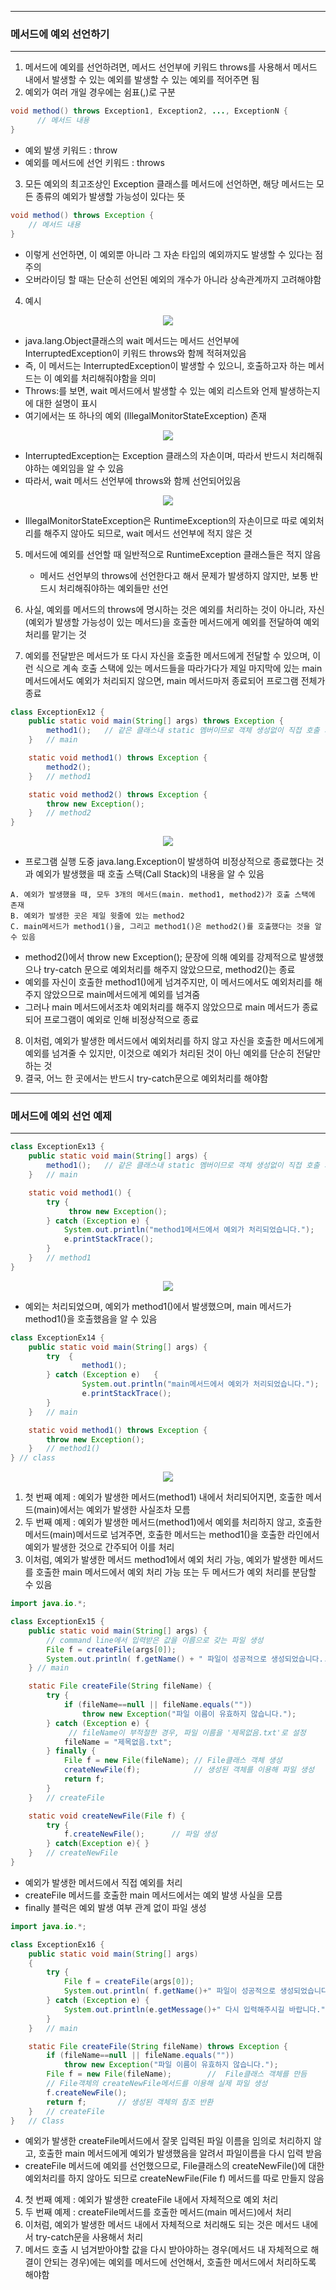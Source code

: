 -----
### 메서드에 예외 선언하기
-----
1. 메서드에 예외를 선언하려면, 메서드 선언부에 키워드 throws를 사용해서 메서드 내에서 발생할 수 있는 예외를 발생할 수 있는 예외를 적어주면 됨
2. 예외가 여러 개일 경우에는 쉼표(,)로 구분
```java
void method() throws Exception1, Exception2, ..., ExceptionN {
      // 메서드 내용
}
```
  - 예외 발생 키워드 : throw
  - 예외를 메서드에 선언 키워드 : throws

3. 모든 예외의 최고조상인 Exception 클래스를 메서드에 선언하면, 해당 메서드는 모든 종류의 예외가 발생할 가능성이 있다는 뜻
```java
void method() throws Exception {
    // 메서드 내용
}
```
  - 이렇게 선언하면, 이 예외뿐 아니라 그 자손 타입의 예외까지도 발생할 수 있다는 점 주의
  - 오버라이딩 할 때는 단순히 선언된 예외의 개수가 아니라 상속관계까지 고려해야함

4. 예시
<div align="center">
<img src="https://github.com/sooyounghan/Java/assets/34672301/b9fab721-44c6-4205-a5e3-1b16d77812e0">
</div>

  - java.lang.Object클래스의 wait 메서드는 메서드 선언부에 InterruptedException이 키워드 throws와 함께 적혀져있음
  - 즉, 이 메서드는 InterruptedException이 발생할 수 있으니, 호출하고자 하는 메서드는 이 예외를 처리해줘야함을 의미
  - Throws:를 보면, wait 메서드에서 발생할 수 있는 예외 리스트와 언제 발생하는지에 대한 설명이 표시
  - 여기에서는 또 하나의 예외 (IllegalMonitorStateException) 존재
<div align="center">
<img src="https://github.com/sooyounghan/Java/assets/34672301/b1773d04-ee63-4623-a611-03c926b81672">
</div>

  - InterruptedException는 Exception 클래스의 자손이며, 따라서 반드시 처리해줘야하는 예외임을 알 수 있음
  - 따라서, wait 메서드 선언부에 throws와 함께 선언되어있음
<div align="center">
<img src="https://github.com/sooyounghan/Java/assets/34672301/2eb97244-4015-46be-8005-2e431a1dc07d">
</div>

  - IllegalMonitorStateException은 RuntimeException의 자손이므로 따로 예외처리를 해주지 않아도 되므로, wait 메서드 선언부에 적지 않은 것

5. 메서드에 예외를 선언할 때 일반적으로 RuntimeException 클래스들은 적지 않음
   - 메서드 선언부의 throws에 선언한다고 해서 문제가 발생하지 않지만, 보통 반드시 처리해줘야하는 예외들만 선언
  
6. 사실, 예외를 메서드의 throws에 명시하는 것은 예외를 처리하는 것이 아니라, 자신(예외가 발생할 가능성이 있는 메서드)을 호출한 메서드에게 예외를 전달하여 예외처리를 맡기는 것
7. 예외를 전달받은 메서드가 또 다시 자신을 호출한 메서드에게 전달할 수 있으며, 이런 식으로 계속 호출 스택에 있는 메서드들을 따라가다가 제일 마지막에 있는 main 메서드에서도 예외가 처리되지 않으면, main 메서드마저 종료되어 프로그램 전체가 종료

```java
class ExceptionEx12 {
	public static void main(String[] args) throws Exception {
		method1();	 // 같은 클래스내 static 멤버이므로 객체 생성없이 직접 호출 가능
  	}	// main

	static void method1() throws Exception {
		method2();
	}	// method1

	static void method2() throws Exception {
		throw new Exception();
	}	// method2
}
```
<div align="center">
<img src="https://github.com/sooyounghan/Java/assets/34672301/33e41f33-e1d8-48d0-b877-8072f422d811">
</div>

  - 프로그램 실행 도중 java.lang.Exception이 발생하여 비정상적으로 종료했다는 것과 예외가 발생했을 때 호출 스택(Call Stack)의 내용을 알 수 있음
```
A. 예외가 발생했을 때, 모두 3개의 메서드(main. method1, method2)가 호출 스택에 존재
B. 예외가 발생한 곳은 제일 윗줄에 있는 method2
C. main메서드가 method1()을, 그리고 method1()은 method2()를 호출했다는 것을 알 수 있음
```
  - method2()에서 throw new Exception(); 문장에 의해 예외를 강제적으로 발생했으나 try-catch 문으로 예외처리를 해주지 않았으므로, method2()는 종료
  - 예외를 자신이 호출한 method1()에게 넘겨주지만, 이 메서드에서도 예외처리를 해주지 않았으므로 main메서드에게 예외를 넘겨줌
  - 그러나 main 메서드에서조차 예외처리를 해주지 않았으므로 main 메서드가 종료되어 프로그램이 예외로 인해 비정상적으로 종료

8. 이처럼, 예외가 발생한 메서드에서 예외처리를 하지 않고 자신을 호출한 메서드에게 예외를 넘겨줄 수 있지만, 이것으로 예외가 처리된 것이 아닌 예외를 단순히 전달만 하는 것
9. 결국, 어느 한 곳에서는 반드시 try-catch문으로 예외처리를 해야함

-----
### 메서드에 예외 선언 예제
-----
```java
class ExceptionEx13 {
	public static void main(String[] args) {
		method1(); 	 // 같은 클래스내 static 멤버이므로 객체 생성없이 직접 호출 가능
  	}	// main

	static void method1() {
		try {
		     throw new Exception();
		} catch (Exception e) {
			System.out.println("method1메서드에서 예외가 처리되었습니다.");
			e.printStackTrace();
		}
	}	// method1
}
```
<div align="center">
<img src="https://github.com/sooyounghan/Java/assets/34672301/32bda792-82a9-4dc2-9d8d-9a0bc4df7a39">
</div>

  - 예외는 처리되었으며, 예외가 method1()에서 발생했으며, main 메서드가 method1()을 호출했음을 알 수 있음

```java
class ExceptionEx14 {
	public static void main(String[] args) {
		try  {
				method1();		
		} catch (Exception e)	{
				System.out.println("main메서드에서 예외가 처리되었습니다.");
				e.printStackTrace();
		}
	}	// main

	static void method1() throws Exception {
		throw new Exception();
	}	// method1()
} // class
```
<div align="center">
<img src="https://github.com/sooyounghan/Java/assets/34672301/4783c375-2c23-4f49-9786-27205a1ac475">
</div>

1. 첫 번째 예제 : 예외가 발생한 메서드(method1) 내에서 처리되어지면, 호출한 메서드(main)에서는 예외가 발생한 사실조차 모름
2. 두 번째 예제 : 예외가 발생한 메서드(method1)에서 예외를 처리하지 않고, 호출한 메서드(main)메서드로 넘겨주면, 호출한 메서드는 method1()을 호출한 라인에서 예외가 발생한 것으로 간주되어 이를 처리
3. 이처럼, 예외가 발생한 메서드 method1에서 예외 처리 가능, 예외가 발생한 메서드를 호출한 main 메서드에서 예외 처리 가능 또는 두 메서드가 예외 처리를 분담할 수 있음

```java
import java.io.*;

class ExceptionEx15 {
	public static void main(String[] args) {
        // command line에서 입력받은 값을 이름으로 갖는 파일 생성
		File f = createFile(args[0]);	
		System.out.println( f.getName() + " 파일이 성공적으로 생성되었습니다..");
	} // main

	static File createFile(String fileName) {
		try {
			if (fileName==null || fileName.equals(""))
				throw new Exception("파일 이름이 유효하지 않습니다.");
		} catch (Exception e) {
             // fileName이 부적절한 경우, 파일 이름을 '제목없음.txt'로 설정
			fileName = "제목없음.txt";	 
		} finally {
			File f = new File(fileName); // File클래스 객체 생성
			createNewFile(f);		     // 생성된 객체를 이용해 파일 생성
			return f;
		}
	}	// createFile

	static void createNewFile(File f) {
		try {
			f.createNewFile();		// 파일 생성
		} catch(Exception e){ }
	}	// createNewFile
} 
```
  - 예외가 발생한 메서드에서 직접 예외를 처리
  - createFile 메서드를 호출한 main 메서드에서는 예외 발생 사실을 모름
  - finally 블럭은 예외 발생 여부 관계 없이 파일 생성

```java
import java.io.*;

class ExceptionEx16 {
	public static void main(String[] args) 
	{
		try {
			File f = createFile(args[0]);
			System.out.println( f.getName()+" 파일이 성공적으로 생성되었습니다.");
		} catch (Exception e) {
			System.out.println(e.getMessage()+" 다시 입력해주시길 바랍니다.");
		}
	}	// main

	static File createFile(String fileName) throws Exception {
		if (fileName==null || fileName.equals(""))
			throw new Exception("파일 이름이 유효하지 않습니다.");
		File f = new File(fileName);		//  File클래스 객체를 만듬
        // File객체의 createNewFile메서드를 이용해 실제 파일 생성
		f.createNewFile();
		return f;		// 생성된 객체의 참조 반환
	}	// createFile
}	// Class
```

  - 예외가 발생한 createFile메서드에서 잘못 입력된 파일 이름을 임의로 처리하지 않고, 호출한 main 메서드에게 예외가 발생했음을 알려서 파일이름을 다시 입력 받음
  - createFile 메서드에 예외를 선언했으므로, File클래스의 createNewFile()에 대한 예외처리를 하지 않아도 되므로 createNewFile(File f) 메서드를 따로 만들지 않음

4. 첫 번째 예제 : 예외가 발생한 createFile 내에서 자체적으로 예외 처리
5. 두 번째 예제 : createFile메서드를 호출한 메서드(main 메서드)에서 처리
6. 이처럼, 예외가 발생한 메서드 내에서 자체적으로 처리해도 되는 것은 메서드 내에서 try-catch문을 사용해서 처리
7. 메서드 호출 시 넘겨받아야할 값을 다시 받아야하는 경우(메서드 내 자체적으로 해결이 안되는 경우)에는 예외를 메서드에 선언해서, 호출한 메서드에서 처리하도록 해야함




